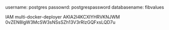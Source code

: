 username: postgres
passowrd: postgrespassword
databasename: fibvalues

IAM
multi-docker-deployer
AKIA2I4KCXIYHRVKNJWM 
0vZEN8lgW3McSW3sNSsSZh13V3rRlzGQFxsLQD7u